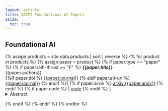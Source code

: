 ```yaml
---
layout: article
title: IAIFI Foundational AI Papers
aside:
  toc: true
---
```


## Foundational AI

{% assign products = site.data.products | sort | reverse %}
{% for product in products %}
{% assign paper = product %}
{% if paper.type == "paper" %}
{% if paper.iaifi-thrust == "F" %}
***{{paper.title}}*** <br>
{{paper.authors}} <br>
{%if paper.doi %} [{{paper.journal}}]({{paper.doi}}) {% elsif paper.alt-url %} [{{paper.journal}}]({{paper.alt-url}}) {% endif %}[ {% if paper.arxiv %} [arXiv:{{paper.arxiv}}](https://arxiv.org/abs/{{paper.arxiv}}) {% endif %} {% if paper.code %} | [code]({{paper.code}}) {% endif %} ]
<div style = "position:relative; top:-1em;" >
<details>
<summary>Abstract</summary>
<em>{{paper.abstract}}</em>
</details>
</div>
{% endif %}
{% endif %}
{% endfor %}
